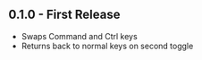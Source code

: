 ## 0.1.0 - First Release
* Swaps Command and Ctrl keys
* Returns back to normal keys on second toggle

